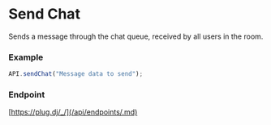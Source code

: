 # Send Chat

Sends a message through the chat queue, received by all users in the room.

### Example

```js
API.sendChat("Message data to send");
```

### Endpoint

[https://plug.dj/_/](/api/endpoints/.md)